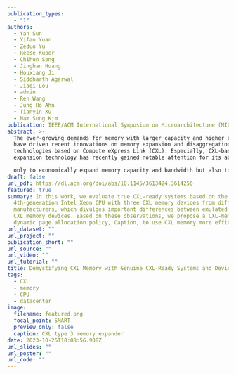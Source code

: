 ```yaml
---
publication_types:
  - "1"
authors:
  - Yan Sun
  - Yifan Yuan
  - Zeduo Yu
  - Reese Kuper
  - Chihun Song
  - Jinghan Huang
  - Houxiang Ji
  - Siddharth Agarwal
  - Jiaqi Lou
  - admin
  - Ren Wang
  - Jung Ho Ahn
  - Tianyin Xu
  - Nam Sung Kim
publication: IEEE/ACM International Symposium on Microarchitecture (MICRO)
abstract: >-
  The ever-growing demands for memory with larger capacity and higher bandwidth
  have driven recent innovations on memory expansion and disaggregation
  technologies based on Compute eXpress Link (CXL). Especially, CXL-based memory
  expansion technology has recently gained notable attention for its ability not

  only to economically expand memory capacity and bandwidth but also to decouple memory technologies from a specific memory interface of the CPU. However, since CXL memory devices have not been widely available, they have been emulated using DDR memory in a remote NUMA node. In this paper, for the first time, we comprehensively evaluate a true CXL-ready system based on the latest 4th-generation Intel Xeon CPU with three CXL memory devices from different manufacturers. Specifically, we run a set of microbenchmarks not only to compare the performance of true CXL memory with that of emulated CXL memory but also to analyze the complex interplay between the CPU and CXL memory in depth. This reveals important differences between emulated CXL memory and true CXL memory, some of which will compel researchers to revisit the analyses and proposals from recent work. Next, we identify opportunities for memory-bandwidth-intensive applications  to benefit from the use of CXL memory. Lastly, we propose a CXL-memory-aware dynamic page allocation policy, Caption to more efficiently use CXL memory as a bandwidth expander. We demonstrate that Caption can automatically converge to an empirically favorable percentage of pages allocated to CXL memory, which improves the performance of memory-bandwidth-intensive applications by up to 24% when compared to the default page allocation policy designed for traditional NUMA systems.
draft: false
url_pdf: https://dl.acm.org/doi/abs/10.1145/3613424.3614256
featured: true
summary: In this work, we evaluate true CXL-ready systems based on the latest
  4th-generation Intel Xeon CPU with three CXL memory devices from different
  manufacturers, which divulges important differences between emulated and true
  CXL memory devices. Based on these observations, we propose a CXL-memory-aware
  dynamic page allocation policy, Caption, to use CXL memory more efficiently.
url_dataset: ""
url_project: ""
publication_short: ""
url_source: ""
url_video: ""
url_tutorial: ""
title: Demystifying CXL Memory with Genuine CXL-Ready Systems and Devices
tags:
  - CXL
  - memory
  - CPU
  - datacenter
image:
  filename: featured.png
  focal_point: SMART
  preview_only: false
  caption: CXL type 3 memory expander
date: 2023-10-25T18:08:56.908Z
url_slides: ""
url_poster: ""
url_code: ""
---
```

